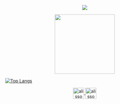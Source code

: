 <p align="center">
  <img align="center" src="https://github-readme-stats.vercel.app/api?username=alissoncavalcanticma&show_icons=true&theme=dracula">
</p>


<p align="center">
  <img align="center" height="190" src="https://github-readme-stats.anuraghazra1.vercel.app/api/top-langs/?username=alissoncavalcanticma&layout=compact&theme=dracula" />
</p>

[![Top Langs](https://github-readme-stats.vercel.app/api/top-langs/?username=alissoncavalcanticma)](https://github.com/anuraghazra/github-readme-stats)

<p align="center">
  <a href="https://dev.to/alissoncavalcanticma" target="_blank">
    <img align="center" src="https://cdn.jsdelivr.net/npm/simple-icons@3.0.1/icons/dev-dot-to.svg" alt="alissoncavalcanticma" height="35" width="35" />
  </a>
  <a href="https://linkedin.com/in/alisson-cavalcanti-417b30b8" target="_blank">
    <img align="center" src="https://cdn.jsdelivr.net/npm/simple-icons@3.0.1/icons/linkedin.svg" alt="alissoncavalcanticma" height="35" width="35" />
  </a>
</p>

<!--
<p align="center">
  Confira eventos que eu participei, organanizei ou contribui
</p>


<details>
<summary>Educational Content</summary>
 
  | Title | Type | Role | Avenue | Date
  | :---: | :---: | :---: | :---:| :--------:|
  | | | |  |
  
</details>
-->
